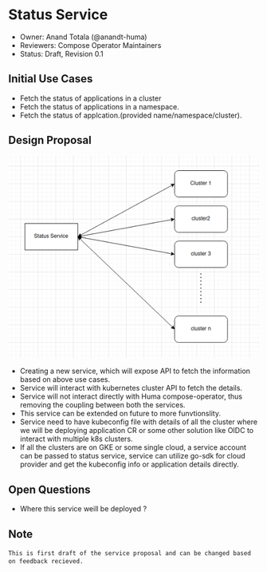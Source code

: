 # Status Service

- Owner: Anand Totala (@anandt-huma)
- Reviewers: Compose Operator Maintainers
- Status: Draft, Revision 0.1

## Initial Use Cases
- Fetch the status of applications in a cluster
- Fetch the status of applications in a namespace.
- Fetch the status of applcation.(provided name/namespace/cluster).

## Design Proposal

![diagram](diag.png)

- Creating a new service, which will expose API to fetch the information based on above use cases.
- Service will interact with kubernetes cluster API to fetch the details.
- Service will not interact directly with Huma compose-operator, thus removing the coupling between both the services.
- This service can be extended on future to more funvtionslity.
- Service need to have kubeconfig file with details of all the cluster where we will  be deploying application CR or 
  some other solution like OIDC to interact with multiple k8s clusters.
- If all the clusters are on GKE or some single cloud, a service account can be passed to status service, service can utilize go-sdk 
  for cloud provider and get the kubeconfig info or application details directly.

## Open Questions
 - Where this service weill be deployed ?


## Note
```
This is first draft of the service proposal and can be changed based on feedback recieved.

```
